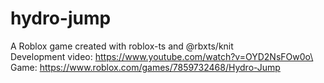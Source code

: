 # hydro-jump
A Roblox game created with roblox-ts and @rbxts/knit\
Development video: https://www.youtube.com/watch?v=OYD2NsFOw0o\
Game: https://www.roblox.com/games/7859732468/Hydro-Jump
